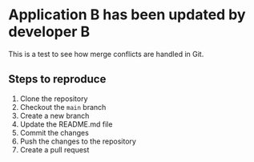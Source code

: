 # Application B has been updated by developer B

This is a test to see how merge conflicts are handled in Git.

## Steps to reproduce

1. Clone the repository
2. Checkout the `main` branch
3. Create a new branch
4. Update the README.md file
5. Commit the changes
6. Push the changes to the repository
7. Create a pull request